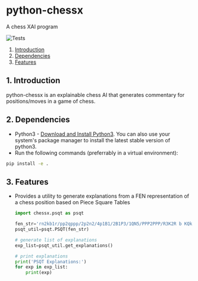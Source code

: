 # python-chessx
A chess XAI program

![Tests](https://github.com/abhinav7sinha/python-chess-xai/actions/workflows/tests.yml/badge.svg)


1. [Introduction](#introduction)
2. [Dependencies](#dependencies)
3. [Features](#features)

## 1. Introduction<a name="introduction"/>
python-chessx is an explainable chess AI that generates commentary for positions/moves in a game of chess.

## 2. Dependencies<a name="dependencies"/>

* Python3 - [Download and Install Python3](https://www.python.org/downloads/). You can also use your system's package manager to install the latest stable version of python3.
* Run the following commands (preferrably in a virtual environment):
```bash
pip install -e .
```

## 3. Features<a name="features"/>

* Provides a utility to generate explanations from a FEN representation of a chess position based on Piece Square Tables
  ```python
  import chessx.psqt as psqt

  fen_str='rn2kb1r/pp2qppp/2p2n2/4p1B1/2B1P3/1QN5/PPP2PPP/R3K2R b KQkq - 1 9'
  psqt_util=psqt.PSQT(fen_str)

  # generate list of explanations
  exp_list=psqt_util.get_explanations()

  # print explanations
  print('PSQT Explanations:')
  for exp in exp_list:
      print(exp)
  ```